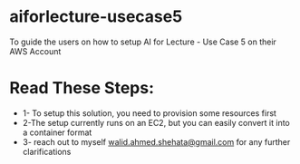 # aiforlecture-usecase5
To guide the users on how to setup AI for Lecture - Use Case 5 on their AWS Account
# Read These Steps:
* 1- To setup this solution, you need to provision some resources first
* 2-The setup currently runs on an EC2, but you can easily convert it into a container format
* 3- reach out to myself walid.ahmed.shehata@gmail.com for any further clarifications
